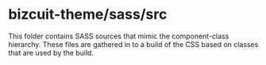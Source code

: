 # bizcuit-theme/sass/src

This folder contains SASS sources that mimic the component-class hierarchy. These files
are gathered in to a build of the CSS based on classes that are used by the build.
